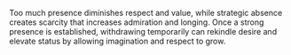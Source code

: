 Too much presence diminishes respect and value, while strategic absence creates scarcity that increases admiration and longing. Once a strong presence is established, withdrawing temporarily can rekindle desire and elevate status by allowing imagination and respect to grow.
